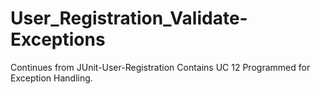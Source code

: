 # User_Registration_Validate-Exceptions

Continues from JUnit-User-Registration
Contains UC 12
Programmed for Exception Handling.
